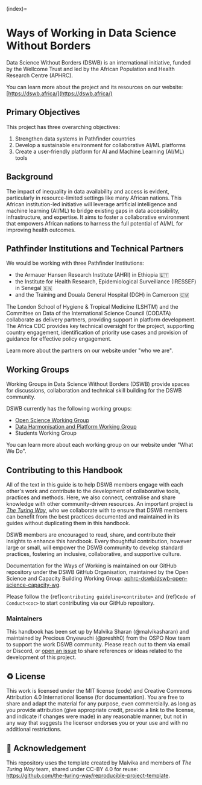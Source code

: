 (index)=
# Ways of Working in Data Science Without Borders

Data Science Without Borders (DSWB) is an international initiative, funded by the Wellcome Trust and led by the African Population and Health Research Centre (APHRC).

You can learn more about the project and its resources on our website: [https://dswb.africa/](https://dswb.africa/)

## Primary Objectives

This project has three overarching objectives: 
1. Strengthen data systems in Pathfinder countries
2. Develop a sustainable environment for collaborative AI/ML platforms
3. Create a user-friendly platform for AI and Machine Learning (AI/ML) tools

## Background

The impact of inequality in data availability and access is evident, particularly in resource-limited settings like many African nations. This African institution-led initiative will leverage artificial intelligence and machine learning (AI/ML) to bridge existing gaps in data accessibility, infrastructure, and expertise. It aims to foster a collaborative environment that empowers African nations to harness the full potential of AI/ML for improving health outcomes.

## Pathfinder Institutions and Technical Partners

We would be working with three Pathfinder Institutions:

 - the Armauer Hansen Research Institute (AHRI) in Ethiopia 🇪🇹
 - the Institute for Health Research, Epidemiological Surveillance (IRESSEF) in Senegal 🇸🇳
 - and the Training and Douala General Hospital (DGH) in Cameroon 🇨🇲

The London School of Hygiene & Tropical Medicine (LSHTM) and the Committee on Data of the International Science Council (CODATA) collaborate as delivery partners, providing support in platform development. The Africa CDC provides key technical oversight for the project, supporting country engagement, identification of priority use cases and provision of guidance for effective policy engagement.

Learn more about the partners on our website under "who we are".

## Working Groups

Working Groups in Data Science Without Borders (DSWB) provide spaces for discussions, collaboration and technical skill building for the DSWB community.

DSWB currently has the following working groups:
- [Open Science Working Group](https://dswb.africa/open-science/)
- [Data Harmonisation and Platform Working Group](https://dswb.africa/platform-development-and-data-harmonization/)
- Students Working Group

You can learn more about each working group on our website under "What We Do".

## Contributing to this Handbook

All of the text in this guide is to help DSWB members engage with each other's work and contribute to the development of collaborative tools, practices and methods.
Here, we also connect, centralise and share knowledge with other community-driven resources. An important project is [*The Turing Way*](https://book.the-turing-way.org/), who we collaborate with to ensure that DSWB members can benefit from the best practices documented and maintained in its guides without duplicating them in this handbook.

DSWB members are encouraged to read, share, and contribute their insights to enhance this handbook. Every thoughtful contribution, however large or small, will empower the DSWB community to develop standard practices, fostering an inclusive, collaborative, and supportive culture.

Documentation for the Ways of Working is maintained on our GitHub repository under the DSWB GitHub Organisation, maintained by the Open Science and Capacity Building Working Group: [aphrc-dswb/dswb-open-science-capacity-wg](https://github.com/aphrc-dswb/dswb-open-science-capacity-wg).

Please follow the {ref}`contributing guideline<contribute>` and {ref}`Code of Conduct<coc>` to start contributing via our GitHub repository.

### Maintainers

This handbook has been set up by Malvika Sharan (@malvikasharan) and maintained by Precious Onyewuchi (@preshh0) from the OSPO Now team to support the work DSWB community.
Please reach out to them via email or Discord, or [open an issue](../../issues) to share references or ideas related to the development of this project.

♻️ License
---

This work is licensed under the MIT license (code) and Creative Commons Attribution 4.0 International license (for documentation).
You are free to share and adapt the material for any purpose, even commercially.
as long as you provide attribution (give appropriate credit, provide a link to the license,
and indicate if changes were made) in any reasonable manner, but not in any way that suggests the
licensor endorses you or your use and with no additional restrictions.

🤝 Acknowledgement
---

This repository uses the template created by Malvika and members of *The Turing Way* team, shared under CC-BY 4.0 for reuse: https://github.com/the-turing-way/reproducible-project-template.
